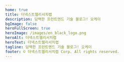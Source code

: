 ```yaml
---
home: true
title: 더넥스트웹리서치랩
description: 담백한 프런트엔드 기술 블로그! 오케이
bgImage: false
heroFullScreen: true
heroImage: /images/en_black_logo.png
heroAlt: 더넥스트웹리서치랩
heroText: 더넥스트웹리서치랩
tagline: 담백한 프런트엔드 기술 블로그! 오케이
footer: © 더넥스트웹리서치랩 Corp. All rights reserved.
---
```

